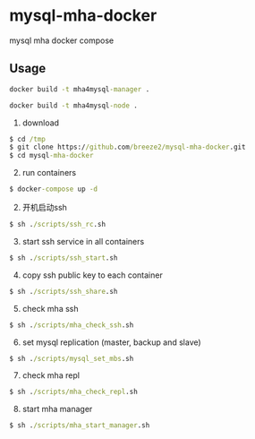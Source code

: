 # mysql-mha-docker
mysql mha docker compose

## Usage
```cmd
docker build -t mha4mysql-manager .
```
```cmd
docker build -t mha4mysql-node .
```

1. download
```cmd
$ cd /tmp
$ git clone https://github.com/breeze2/mysql-mha-docker.git
$ cd mysql-mha-docker

```

2. run containers
```cmd
$ docker-compose up -d

```

2. 开机启动ssh

```cmd
$ sh ./scripts/ssh_rc.sh 
```

3. start ssh service in all containers
```cmd
$ sh ./scripts/ssh_start.sh 

```

4. copy ssh public key to each container
```cmd
$ sh ./scripts/ssh_share.sh 

```

5. check mha ssh
```cmd
$ sh ./scripts/mha_check_ssh.sh

```

6. set mysql replication (master, backup and slave)
```cmd
$ sh ./scripts/mysql_set_mbs.sh
```

7. check mha repl
```cmd
$ sh ./scripts/mha_check_repl.sh

```

8. start mha manager
```cmd
$ sh ./scripts/mha_start_manager.sh

```
